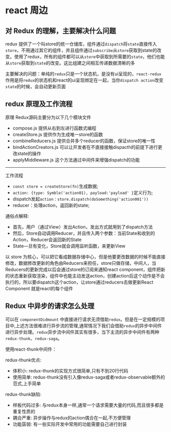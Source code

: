 # react 周边

## 对 Redux 的理解，主要解决什么问题

redux 提供了一个叫store的统一仓储库，组件通过`dispatch`将`state`直接传入`store`，不用通过其它的组件，并且组件通过`subscribe`从`store`获取到state的改变。使用了redux，所有的组件都可以从`store`中获取到所需要的`state`，他们也能从`store`获取到`state`的改变。这比组建之间相互传递数据清晰的多

主要解决的问题：单纯的`redux`只是一个状态机，是没有ui呈现的，`react-redux`作用是将`redux`的状态机和react的ui呈现绑定在一起，当你`dispatch action`改变`state`的时候，会自动更新页面

## redux 原理及工作流程

原理 Redux源码主要分为以下几个模块文件

* compose.js 提供从右到左进行函数式编程
* createStore.js 提供作为生成唯一store的函数
* combineReducers.js 提供合并多个reducer的函数，保证store的唯一性
* bindActionCreators.js 可以让开发者在不直接接触dispacth的前提下进行更改state的操作
* applyMiddleware.js 这个方法通过中间件来增强dispatch的功能

---

工作流程

* `const store = createStore(fn)`生成数据;
* `action: {type: Symble('action01), payload:'payload' }`定义行为;
* dispatch发起`action：store.dispatch(doSomething('action001'))`
* reducer：处理action，返回新的state;

通俗点解释:

* 首先，用户（通过View）发出Action，发出方式就用到了dispatch方法
* 然后，Store自动调用Reducer，并且传入两个参数：当前State和收到的Action，Reducer会返回新的State
* State—旦有变化，Store就会调用监听函数，来更新View

以 store 为核心，可以把它看成数据存储中心，但是他要更改数据的时候不能直接修改，数据修改更新的角色由Reducers来担任，store只做存储，中间人，当Reducers的更新完成以后会通过store的订阅来通知react component，组件把新的状态重新获取渲染，组件中也能主动发送action，创建action后这个动作是不会执行的，所以要dispatch这个action，让store通过reducers去做更新React Component 就是react的每个组件

## Redux 中异步的请求怎么处理

可以在 `componentDidmount` 中直接进⾏请求⽆须借助`redux`。但是在⼀定规模的项⽬中,上述⽅法很难进⾏异步流的管理,通常情况下我们会借助`redux`的异步中间件进⾏异步处理。`redux`异步流中间件其实有很多，当下主流的异步中间件有两种`redux-thunk`、`redux-saga`。

使用react-thunk中间件：

redux-thunk优点:

* 体积⼩: redux-thunk的实现⽅式很简单,只有不到20⾏代码
* 使⽤简单: redux-thunk没有引⼊像redux-saga或者redux-observable额外的范式,上⼿简单

redux-thunk缺陷:

* 样板代码过多: 与redux本身⼀样,通常⼀个请求需要⼤量的代码,⽽且很多都是重复性质的
* 耦合严重: 异步操作与redux的action偶合在⼀起,不⽅便管理
* 功能孱弱: 有⼀些实际开发中常⽤的功能需要⾃⼰进⾏封装

